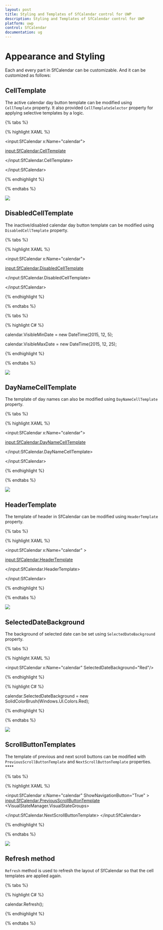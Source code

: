 ```yaml
---
layout: post
title: Styling and Templates of SfCalendar control for UWP
description: Styling and Templates of SfCalendar control for UWP
platform: uwp
control: SfCalendar
documentation: ug
---
```


# Appearance and Styling

Each and every part in SfCalendar can be customizable. And it can be customized as follows:

## CellTemplate

The active calendar day button template can be modified using `CellTemplate` property. It also provided `CellTemplateSelector` property for applying selective templates by a logic.

{% tabs %}

{% highlight XAML %}

<input:SfCalendar x:Name="calendar">

<input:SfCalendar.CellTemplate>

<DataTemplate>

<TextBlock Text="{Binding Day}" VerticalAlignment="Center"
           HorizontalAlignment="Center" Foreground="Red"/>
           
</DataTemplate>

</input:SfCalendar.CellTemplate>

</input:SfCalendar>

{% endhighlight %}

{% endtabs %}

![](SfCalendar-images/SfCalendar-img15.jpeg)


## DisabledCellTemplate

The inactive/disabled calendar day button template can be modified using `DisabledCellTemplate` property.

{% tabs %}

{% highlight XAML %}

<input:SfCalendar x:Name="calendar">

<input:SfCalendar.DisabledCellTemplate>

<DataTemplate>

<Grid Background="Gray">

<TextBlock Text="{Binding Day}" VerticalAlignment="Bottom"
           Foreground="White" Opacity="1" Margin="3"/>
           
</Grid>

</DataTemplate>

</input:SfCalendar.DisabledCellTemplate>

</input:SfCalendar>

{% endhighlight %}

{% endtabs %}

{% tabs %}

{% highlight C# %}

calendar.VisibleMinDate = new DateTime(2015, 12, 5);

calendar.VisibleMaxDate = new DateTime(2015, 12, 25);

{% endhighlight %}

{% endtabs %}


![](SfCalendar-images/SfCalendar-img16.jpeg)


## DayNameCellTemplate

The template of day names can also be modified using `DayNameCellTemplate` property.

{% tabs %}

{% highlight XAML %}

<input:SfCalendar x:Name="calendar">

<input:SfCalendar.DayNameCellTemplate>

<DataTemplate>

<TextBlock Text="{Binding}" Foreground="Red"/>

</DataTemplate>

</input:SfCalendar.DayNameCellTemplate>

</input:SfCalendar>

{% endhighlight %}

{% endtabs %}

![](SfCalendar-images/SfCalendar-img17.jpeg)


## HeaderTemplate

The template of header in SfCalendar can be modified using `HeaderTemplate` property.

{% tabs %}

{% highlight XAML %}

<input:SfCalendar x:Name="calendar" >

<input:SfCalendar.HeaderTemplate>

<DataTemplate>

<TextBlock Text="{Binding}" FontSize="20" Foreground="Red"/>

</DataTemplate>

</input:SfCalendar.HeaderTemplate>

</input:SfCalendar>

{% endhighlight %}

{% endtabs %}

![](SfCalendar-images/SfCalendar-img18.jpeg)


## SelectedDateBackground

The background of selected date can be set using `SelectedDateBackground` property.

{% tabs %}

{% highlight XAML %}

<input:SfCalendar x:Name="calendar" SelectedDateBackground="Red"/>

{% endhighlight %}

{% highlight C# %}

calendar.SelectedDateBackground = new SolidColorBrush(Windows.UI.Colors.Red);

{% endhighlight %}

{% endtabs %}

![](SfCalendar-images/SfCalendar-img19.jpeg)


## ScrollButtonTemplates

The template of previous and next scroll buttons can be modified with `PreviousScrollButtonTemplate` and `NextScrollButtonTemplate` properties. ****

{% tabs %}

{% highlight XAML %}

<input:SfCalendar x:Name="calendar" ShowNavigationButton="True" >
<input:SfCalendar.PreviousScrollButtonTemplate>
<ControlTemplate TargetType="Button">
<Grid>
<VisualStateManager.VisualStateGroups>
<VisualStateGroup x:Name="CommonStates">
<VisualState x:Name="Normal"/>
<VisualState x:Name="PointerOver">
<Storyboard>
<ObjectAnimationUsingKeyFrames Storyboard.TargetProperty="Fill" Storyboard.TargetName="ellipse">
<DiscreteObjectKeyFrame KeyTime="0" Value="#414242"/>
</ObjectAnimationUsingKeyFrames>
<ObjectAnimationUsingKeyFrames Storyboard.TargetProperty="Fill" Storyboard.TargetName="Triangle">
<DiscreteObjectKeyFrame KeyTime="0" Value="#2FA0D5"/>
</ObjectAnimationUsingKeyFrames>
</Storyboard>
</VisualState>
<VisualState x:Name="Pressed">
<Storyboard>
<ObjectAnimationUsingKeyFrames Storyboard.TargetProperty="Fill" Storyboard.TargetName="ellipse">
<DiscreteObjectKeyFrame KeyTime="0" Value="#2FA0D5"/>
</ObjectAnimationUsingKeyFrames>
<ObjectAnimationUsingKeyFrames Storyboard.TargetProperty="Fill" Storyboard.TargetName="Triangle">
<DiscreteObjectKeyFrame KeyTime="0" Value="#ECEEEE"/>
</ObjectAnimationUsingKeyFrames>
</Storyboard>
</VisualState>
<VisualState x:Name="Disabled">
<Storyboard>
<ObjectAnimationUsingKeyFrames Storyboard.TargetProperty="Fill" Storyboard.TargetName="ellipse">
<DiscreteObjectKeyFrame KeyTime="0" Value="{StaticResource ButtonDisabledBackgroundThemeBrush}"/>
</ObjectAnimationUsingKeyFrames>
<ObjectAnimationUsingKeyFrames Storyboard.TargetProperty="Fill" Storyboard.TargetName="Triangle">
<DiscreteObjectKeyFrame KeyTime="0" Value="{StaticResource ButtonDisabledForegroundThemeBrush}"/>
</ObjectAnimationUsingKeyFrames>
</Storyboard>
</VisualState>

</VisualStateGroup>
<VisualStateGroup x:Name="FocusStates">
<VisualState x:Name="Focused">
<Storyboard>
<DoubleAnimation Duration="0" To="1" Storyboard.TargetProperty="Opacity" Storyboard.TargetName="FocusVisualWhite"/>
<DoubleAnimation Duration="0" To="1" Storyboard.TargetProperty="Opacity" Storyboard.TargetName="FocusVisualBlack"/>
</Storyboard>
</VisualState>
<VisualState x:Name="Unfocused"/>
<VisualState x:Name="PointerFocused"/>
</VisualStateGroup>
</VisualStateManager.VisualStateGroups>
<Grid>
<Ellipse x:Name="ellipse"
Canvas.Top="50"
Canvas.Left="50"
Fill="Red"
Margin="3" Width="25" Height="25"
StrokeThickness="{TemplateBinding BorderThickness}"
Stroke="{TemplateBinding BorderBrush}">
</Ellipse>
<Border x:Name="Border" VerticalAlignment="Center" HorizontalAlignment="Center">
<Path x:Name="Triangle" 
Data="F1M646.688,13.5518L646.783,13.4593 646.965,13.639 668.383,35.0583 689.459,35.0583 665.155,10.751 657.503,3.10126 657.323,2.92023 664.876,-4.63837 689.184,-28.9417 668.109,-28.9417 646.688,-7.52637 636.15,3.01398 646.688,13.5518z" Stretch="Uniform" Fill="{TemplateBinding Foreground}" Width="12" Height="12"
Margin="-0.5,0,1.3,0" RenderTransformOrigin="0.5,0.5">
<Path.RenderTransform>
<TransformGroup>
<TransformGroup.Children>
<RotateTransform Angle="180" />
<ScaleTransform ScaleX="-1" ScaleY="-1" />
</TransformGroup.Children>
</TransformGroup>
</Path.RenderTransform>
</Path>
</Border>
</Grid>
<Rectangle x:Name="FocusVisualWhite" IsHitTestVisible="False" Opacity="0" StrokeDashOffset="1.5" StrokeEndLineCap="Square" Stroke="{StaticResource FocusVisualWhiteStrokeThemeBrush}" StrokeDashArray="1,1"/>
<Rectangle x:Name="FocusVisualBlack" IsHitTestVisible="False" Opacity="0" StrokeDashOffset="0.5" StrokeEndLineCap="Square" Stroke="{StaticResource FocusVisualBlackStrokeThemeBrush}" StrokeDashArray="1,1"/>
</Grid>
</ControlTemplate>
</input:SfCalendar.PreviousScrollButtonTemplate>
<input:SfCalendar.NextScrollButtonTemplate>
<ControlTemplate TargetType="Button">
<Grid>
<VisualStateManager.VisualStateGroups>
<VisualStateGroup x:Name="CommonStates">
<VisualState x:Name="Normal"/>
<VisualState x:Name="PointerOver">
<Storyboard>
<ObjectAnimationUsingKeyFrames Storyboard.TargetProperty="Fill" Storyboard.TargetName="ellipse">
<DiscreteObjectKeyFrame KeyTime="0" Value="#414242"/>
</ObjectAnimationUsingKeyFrames>
<ObjectAnimationUsingKeyFrames Storyboard.TargetProperty="Fill" Storyboard.TargetName="Triangle">
<DiscreteObjectKeyFrame KeyTime="0" Value="#2FA0D5"/>
</ObjectAnimationUsingKeyFrames>
</Storyboard>
</VisualState>
<VisualState x:Name="Pressed">
<Storyboard>
<ObjectAnimationUsingKeyFrames Storyboard.TargetProperty="Fill" Storyboard.TargetName="ellipse">
<DiscreteObjectKeyFrame KeyTime="0" Value="#2FA0D5"/>
</ObjectAnimationUsingKeyFrames>
<ObjectAnimationUsingKeyFrames Storyboard.TargetProperty="Fill" Storyboard.TargetName="Triangle">
<DiscreteObjectKeyFrame KeyTime="0" Value="#ECEEEE"/>
</ObjectAnimationUsingKeyFrames>
</Storyboard>
</VisualState>
<VisualState x:Name="Disabled">
<Storyboard>
<ObjectAnimationUsingKeyFrames Storyboard.TargetProperty="Fill" Storyboard.TargetName="ellipse">
<DiscreteObjectKeyFrame KeyTime="0" Value="{StaticResource ButtonDisabledBackgroundThemeBrush}"/>
</ObjectAnimationUsingKeyFrames>
<ObjectAnimationUsingKeyFrames Storyboard.TargetProperty="Fill" Storyboard.TargetName="Triangle">
<DiscreteObjectKeyFrame KeyTime="0" Value="{StaticResource ButtonDisabledForegroundThemeBrush}"/>
</ObjectAnimationUsingKeyFrames>
</Storyboard>
</VisualState>
</VisualStateGroup>
<VisualStateGroup x:Name="FocusStates">
<VisualState x:Name="Focused">
<Storyboard>
<DoubleAnimation Duration="0" To="1" Storyboard.TargetProperty="Opacity" Storyboard.TargetName="FocusVisualWhite"/>
<DoubleAnimation Duration="0" To="1" Storyboard.TargetProperty="Opacity" Storyboard.TargetName="FocusVisualBlack"/>
</Storyboard>
</VisualState>
<VisualState x:Name="Unfocused"/>
<VisualState x:Name="PointerFocused"/>
</VisualStateGroup>
</VisualStateManager.VisualStateGroups>
<Grid>
<Ellipse x:Name="ellipse"
Canvas.Top="50"
Canvas.Left="50"
Fill="Red"
Margin="3" Width="25" Height="25"
StrokeThickness="{TemplateBinding BorderThickness}"
Stroke="{TemplateBinding BorderBrush}">
</Ellipse>
<Border x:Name="Border" VerticalAlignment="Center" HorizontalAlignment="Center">
<Path x:Name="Triangle" 
Data="F1M646.688,13.5518L646.783,13.4593 646.965,13.639 668.383,35.0583 689.459,35.0583 665.155,10.751 657.503,3.10126 657.323,2.92023 664.876,-4.63837 689.184,-28.9417 668.109,-28.9417 646.688,-7.52637 636.15,3.01398 646.688,13.5518z" Stretch="Uniform" Fill="{TemplateBinding Foreground}" Width="12" Height="12" 
Margin="-1,0,-1,0" RenderTransformOrigin="0.5,0.5">
<Path.RenderTransform>
<TransformGroup>
<TransformGroup.Children>
<RotateTransform Angle="0" />
<ScaleTransform ScaleX="-1" ScaleY="-1" />
</TransformGroup.Children>
</TransformGroup>
</Path.RenderTransform>
</Path>
</Border>
</Grid>
<Rectangle x:Name="FocusVisualWhite" IsHitTestVisible="False" Opacity="0" StrokeDashOffset="1.5" StrokeEndLineCap="Square" Stroke="{StaticResource FocusVisualWhiteStrokeThemeBrush}" StrokeDashArray="1,1"/>
<Rectangle x:Name="FocusVisualBlack" IsHitTestVisible="False" Opacity="0" StrokeDashOffset="0.5" StrokeEndLineCap="Square" Stroke="{StaticResource FocusVisualBlackStrokeThemeBrush}" StrokeDashArray="1,1"/>
</Grid>
</ControlTemplate>

</input:SfCalendar.NextScrollButtonTemplate>
</input:SfCalendar>


{% endhighlight %}

{% endtabs %}


![](SfCalendar-images/SfCalendar-img20.jpeg)

## Refresh method

`Refresh` method is used to refresh the layout of SfCalendar so that the cell templates are applied again.

{% tabs %}

{% highlight C# %}

calendar.Refresh();

{% endhighlight %}

{% endtabs %}

